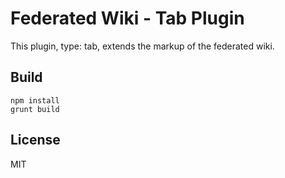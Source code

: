 # Federated Wiki - Tab Plugin

This plugin, type: tab, extends the markup of the federated wiki.

## Build

    npm install
    grunt build

## License

MIT

